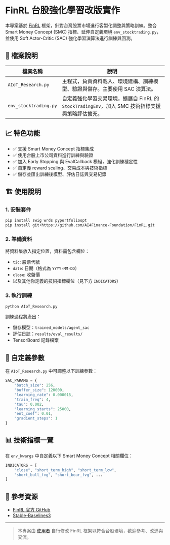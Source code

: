 # FinRL 台股強化學習改版實作

本專案基於 [FinRL](https://github.com/AI4Finance-Foundation/FinRL) 框架，針對台灣股票市場進行客製化調整與策略訓練。整合 Smart Money Concept (SMC) 指標、延伸自定義環境 `env_stocktrading.py`，並使用 Soft Actor-Critic (SAC) 強化學習演算法進行訓練與回測。

## 📁 檔案說明

| 檔案名稱 | 說明 |
|----------|------|
| `AIoT_Research.py` | 主程式，負責資料載入、環境建構、訓練模型、驗證與儲存。主要使用 SAC 演算法。 |
| `env_stocktrading.py` | 自定義強化學習交易環境，擴展自 FinRL 的 `StockTradingEnv`，加入 SMC 技術指標支援與策略評估擴充。|

## 📈 特色功能

- ✅ 支援 Smart Money Concept 指標集成  
- ✅ 使用台股上市公司資料進行訓練與驗證  
- ✅ 加入 Early Stopping 與 EvalCallback 模組，強化訓練穩定性  
- ✅ 自定義 reward scaling、交易成本與技術指標  
- ✅ 儲存並匯出訓練後模型、評估日誌與交易紀錄  

## 🏗 使用說明

### 1. 安裝套件

```bash
pip install swig wrds pyportfolioopt
pip install git+https://github.com/AI4Finance-Foundation/FinRL.git
```

### 2. 準備資料

將資料集放入指定位置，資料需包含欄位：

- `tic`: 股票代號  
- `date`: 日期（格式為 `YYYY-MM-DD`）  
- `close`: 收盤價  
- 以及其他你定義的技術指標欄位（見下方 `INDICATORS`）

### 3. 執行訓練

```bash
python AIoT_Research.py
```

訓練過程將產出：

- 儲存模型：`trained_models/agent_sac`
- 評估日誌：`results/eval_results/`
- TensorBoard 記錄檔案

## 🔧 自定義參數

在 `AIoT_Research.py` 中可調整以下訓練參數：

```python
SAC_PARAMS = {
    "batch_size": 256,
    "buffer_size": 120000,
    "learning_rate": 0.000015,
    "train_freq": 4,
    "tau": 0.002,
    "learning_starts": 25000,
    "ent_coef": 0.01,
    "gradient_steps": 1
}
```

## 📊 技術指標一覽

在 `env_kwargs` 中自定義以下 Smart Money Concept 相關欄位：

```python
INDICATORS = [
    "close", "short_term_high", "short_term_low",
    "short_bull_fvg", "short_bear_fvg", ...
]
```
## 🧠 參考資源

- [FinRL 官方 GitHub](https://github.com/AI4Finance-Foundation/FinRL)  
- [Stable-Baselines3](https://github.com/DLR-RM/stable-baselines3)

---

> 本專案由 [使用者](https://github.com/你的帳號) 自行修改 FinRL 框架以符合台股環境，歡迎參考、改進與交流。
